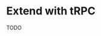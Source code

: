 # Extend with tRPC

<!--
https://github.com/issdn/repost-it
https://github.com/fredericoo/wrkplay-monorepo
https://github.com/rifaldhiaw/expo-trpc-starter
-->

TODO
